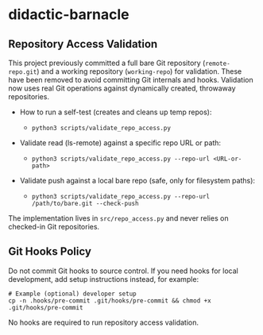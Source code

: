 # didactic-barnacle

## Repository Access Validation

This project previously committed a full bare Git repository (`remote-repo.git`) and a working repository (`working-repo`) for validation. These have been removed to avoid committing Git internals and hooks. Validation now uses real Git operations against dynamically created, throwaway repositories.

- How to run a self-test (creates and cleans up temp repos):
  - `python3 scripts/validate_repo_access.py`

- Validate read (ls-remote) against a specific repo URL or path:
  - `python3 scripts/validate_repo_access.py --repo-url <URL-or-path>`

- Validate push against a local bare repo (safe, only for filesystem paths):
  - `python3 scripts/validate_repo_access.py --repo-url /path/to/bare.git --check-push`

The implementation lives in `src/repo_access.py` and never relies on checked-in Git repositories.

## Git Hooks Policy

Do not commit Git hooks to source control. If you need hooks for local development, add setup instructions instead, for example:

```
# Example (optional) developer setup
cp -n .hooks/pre-commit .git/hooks/pre-commit && chmod +x .git/hooks/pre-commit
```

No hooks are required to run repository access validation.
